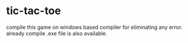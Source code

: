 # tic-tac-toe
compile this game on windows based compiler for eliminating any error.
already compile .exe file is also available.
